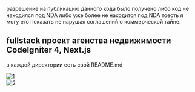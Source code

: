 разрешение на публикацию данного кода было получено либо код не находился под NDA либо уже более не находится под NDA тоесть я могу его показать не нарушая соглашений о коммерческой тайне.

## fullstack проект агенства недвижимости CodeIgniter 4, Next.js
в каждой директории есть свой README.md

![1](https://github.com/s2023alek/rieltor1_frontend/blob/1a4c23caabd06c7ae4843f5b2455a9020bbe8a67/README/Screenshot_1.png)  
![2](https://github.com/s2023alek/rieltor1_frontend/blob/1a4c23caabd06c7ae4843f5b2455a9020bbe8a67/README/Screenshot_2.png)  

